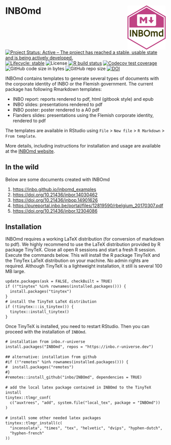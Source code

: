# INBOmd <img src="man/figures/logo.svg" align="right" alt="A hexagon with the word INBOmd and the Markdown logo" width="120" />

[![Project Status: Active – The project has reached a stable, usable state and is being actively developed.](https://www.repostatus.org/badges/latest/active.svg)](https://www.repostatus.org/#active)
[![Lifecycle: stable](https://lifecycle.r-lib.org/articles/figures/lifecycle-stable.svg)](https://lifecycle.r-lib.org/articles/stages.html#stable)
![License](https://img.shields.io/github/license/inbo/INBOmd)
[![R build status](https://github.com/inbo/inbomd/workflows/check%20package%20on%20main/badge.svg)](https://github.com/inbo/inbomd/actions)
[![Codecov test coverage](https://app.codecov.io/gh/inbo/inbomd/branch/main/graph/badge.svg)](https://app.codecov.io/gh/inbo/inbomd?branch=main)
![GitHub code size in bytes](https://img.shields.io/github/languages/code-size/inbo/inbomd.svg)
![GitHub repo size](https://img.shields.io/github/repo-size/inbo/inbomd.svg)
[![DOI](https://zenodo.org/badge/66824259.svg)](https://zenodo.org/badge/latestdoi/66824259)

INBOmd contains templates to generate several types of documents with the corporate identity of INBO or the Flemish government.
The current package has following Rmarkdown templates:

- INBO report: reports rendered to pdf, html (gitbook style) and epub
- INBO slides: presentations rendered to pdf
- INBO poster: poster rendered to a A0 pdf
- Flanders slides: presentations using the Flemish corporate identity, rendered to pdf

The templates are available in RStudio using `File` > `New file` > `R Markdown` > `From template`.

More details, including instructions for installation and usage are available at the [INBOmd website](https://inbo.github.io/INBOmd/articles/introduction.html).

## In the wild

Below are some documents created with INBOmd

1. https://inbo.github.io/inbomd_examples
1. https://doi.org/10.21436/inbor.14030462
1. https://doi.org/10.21436/inbop.14901626
1. https://pureportal.inbo.be/portal/files/12819590/rbelgium_20170307.pdf
1. https://doi.org/10.21436/inbor.12304086

## Installation

INBOmd requires a working LaTeX distribution (for conversion of markdown
to pdf).
We highly recommend to use the LaTeX distribution provided by R
package TinyTeX.
Close all open R sessions and start a fresh R session.
Execute the commands below.
This will install the R package TinyTeX and the TinyTex LaTeX distribution
on your machine.
No admin rights are required.
Although TinyTeX is a lightweight installation, it still is several 100 MB large.

```
update.packages(ask = FALSE, checkBuilt = TRUE)
if (!"tinytex" %in% rownames(installed.packages())) {
  install.packages("tinytex")
}
# install the TinyTeX LaTeX distribution
if (!tinytex:::is_tinytex()) {
  tinytex::install_tinytex()
}
```

Once TinyTeX is installed, you need to restart RStudio.
Then you can proceed with the installation of `INBOmd`.

```
# installation from inbo.r-universe
install.packages("INBOmd", repos = "https://inbo.r-universe.dev")

## alternative: installation from github
#if (!"remotes" %in% rownames(installed.packages())) {
#  install.packages("remotes")
#}
#remotes::install_github("inbo/INBOmd", dependencies = TRUE)

# add the local latex package contained in INBOmd to the TinyTeX install 
tinytex::tlmgr_conf(
  c("auxtrees", "add", system.file("local_tex", package = "INBOmd"))
)

# install some other needed latex packages 
tinytex::tlmgr_install(c(
  "inconsolata", "times", "tex", "helvetic", "dvips", "hyphen-dutch",
  "hyphen-french"
))
```
